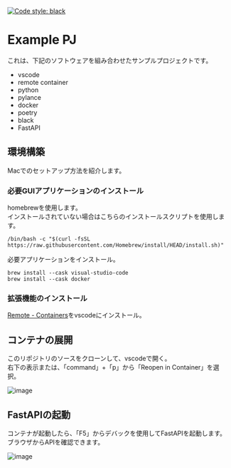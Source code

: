 [![Code style: black](https://img.shields.io/badge/code%20style-black-000000.svg)](https://github.com/psf/black)

# Example PJ

これは、下記のソフトウェアを組み合わせたサンプルプロジェクトです。

* vscode
* remote container
* python
* pylance
* docker
* poetry
* black
* FastAPI

## 環境構築

Macでのセットアップ方法を紹介します。

### 必要GUIアプリケーションのインストール

homebrewを使用します。  
インストールされていない場合はこちらのインストールスクリプトを使用します。

```
/bin/bash -c "$(curl -fsSL https://raw.githubusercontent.com/Homebrew/install/HEAD/install.sh)"
```

必要アプリケーションをインストール。  

```
brew install --cask visual-studio-code
brew install --cask docker
```

### 拡張機能のインストール

[Remote - Containers](https://marketplace.visualstudio.com/items?itemName=ms-vscode-remote.remote-containers)をvscodeにインストール。

## コンテナの展開

このリポジトリのソースをクローンして、vscodeで開く。  
右下の表示または、「command」+「p」から「Reopen in Container」を選択。

![image](/docs/image/README.md%20—%20vscode-remote-con%202022-04-14%2015-04-46.png)

## FastAPIの起動

コンテナが起動したら、「F5」からデバックを使用してFastAPIを起動します。  
ブラウザからAPIを確認できます。

![image](/docs/image/Main.py%20%E2%80%94%20vscode-remote-con%20%5BDev%20Container%3A%20exa-pj%5D%202022-04-14%2015-11-12.png)
